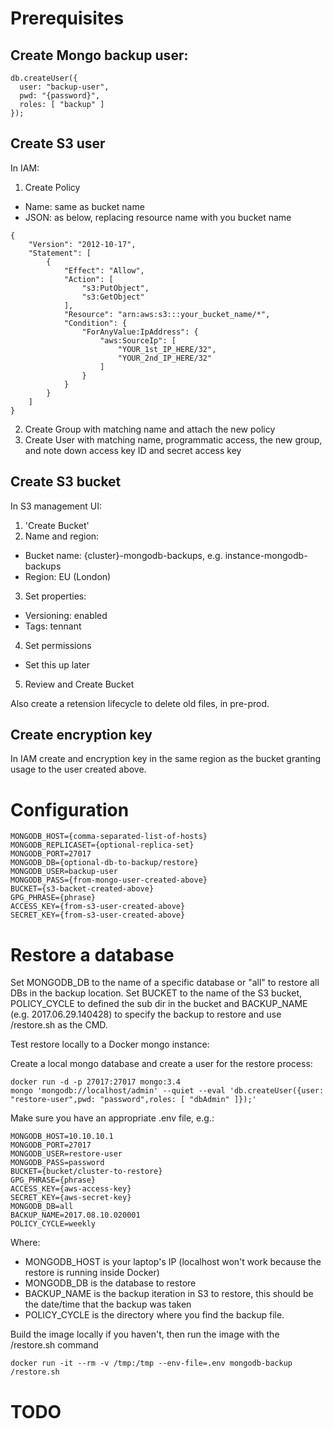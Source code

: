 # Prerequisites

## Create Mongo backup user:

```
db.createUser({
  user: "backup-user",
  pwd: "{password}",
  roles: [ "backup" ]
});
```

## Create S3 user

In IAM:

1. Create Policy
 * Name: same as bucket name
 * JSON: as below, replacing resource name with you bucket name
 
```
{
    "Version": "2012-10-17",
    "Statement": [
        {
            "Effect": "Allow",
            "Action": [
                "s3:PutObject",
                "s3:GetObject"
            ],
            "Resource": "arn:aws:s3:::your_bucket_name/*",
            "Condition": {
                "ForAnyValue:IpAddress": {
                    "aws:SourceIp": [
                        "YOUR_1st_IP_HERE/32",
                        "YOUR_2nd_IP_HERE/32"
                    ]
                }
            }
        }
    ]
}
```
2. Create Group with matching name and attach the new policy
3. Create User with matching name, programmatic access, the new group, and note down access key ID and secret access key

## Create S3 bucket

In S3 management UI:

1. 'Create Bucket'
2. Name and region:
 * Bucket name: {cluster}-mongodb-backups, e.g. instance-mongodb-backups
 * Region: EU (London)
3. Set properties:
 * Versioning: enabled
 * Tags: tennant
4. Set permissions
 * Set this up later
5. Review and Create Bucket

Also create a retension lifecycle to delete old files, in pre-prod.

## Create encryption key

In IAM create and encryption key in the same region as the bucket granting usage to the user created above.

# Configuration

```
MONGODB_HOST={comma-separated-list-of-hosts}
MONGODB_REPLICASET={optional-replica-set}
MONGODB_PORT=27017
MONGODB_DB={optional-db-to-backup/restore}
MONGODB_USER=backup-user
MONGODB_PASS={from-mongo-user-created-above}
BUCKET={s3-backet-created-above}
GPG_PHRASE={phrase}
ACCESS_KEY={from-s3-user-created-above}
SECRET_KEY={from-s3-user-created-above}
```

# Restore a database

Set MONGODB_DB to the name of a specific database or "all" to restore all DBs in the backup location. Set BUCKET to the name of the S3 bucket, POLICY_CYCLE to defined the sub dir in the bucket and BACKUP_NAME (e.g. 2017.06.29.140428) to specify the backup to restore and use /restore.sh as the CMD.


Test restore locally to a Docker mongo instance:

Create a local mongo database and create a user for the restore process:

```
docker run -d -p 27017:27017 mongo:3.4
mongo 'mongodb://localhost/admin' --quiet --eval 'db.createUser({user: "restore-user",pwd: "password",roles: [ "dbAdmin" ]});'
```

Make sure you have an appropriate .env file, e.g.:

```
MONGODB_HOST=10.10.10.1
MONGODB_PORT=27017
MONGODB_USER=restore-user
MONGODB_PASS=password
BUCKET={bucket/cluster-to-restore}
GPG_PHRASE={phrase}
ACCESS_KEY={aws-access-key}
SECRET_KEY={aws-secret-key}
MONGODB_DB=all
BACKUP_NAME=2017.08.10.020001
POLICY_CYCLE=weekly
```

Where:
* MONGODB_HOST is your laptop's IP (localhost won't work because the restore is running inside Docker)
* MONGODB_DB is the database to restore
* BACKUP_NAME is the backup iteration in S3 to restore, this should be the date/time that the backup was taken
* POLICY_CYCLE is the directory where you find the backup file.

Build the image locally if you haven't, then run the image with the /restore.sh command

```
docker run -it --rm -v /tmp:/tmp --env-file=.env mongodb-backup /restore.sh
```

# TODO
